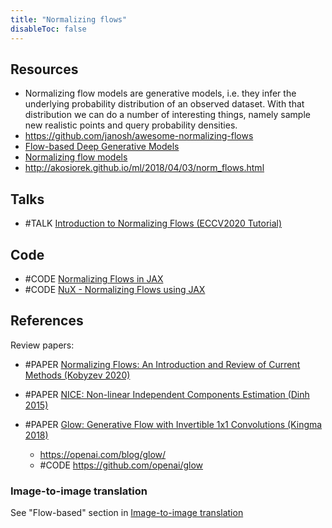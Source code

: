 ```yaml
---
title: "Normalizing flows"
disableToc: false 
---
```


## Resources
- Normalizing flow models are generative models, i.e. they infer the underlying probability distribution of an observed dataset. With that distribution we can do a number of interesting things, namely sample new realistic points and query probability densities.
- https://github.com/janosh/awesome-normalizing-flows
- [Flow-based Deep Generative Models](https://lilianweng.github.io/lil-log/2018/10/13/flow-based-deep-generative-models.html)
- [Normalizing flow models](https://deepgenerativemodels.github.io/notes/flow/)
- http://akosiorek.github.io/ml/2018/04/03/norm_flows.html 


## Talks
- #TALK [Introduction to Normalizing Flows (ECCV2020 Tutorial)](https://www.youtube.com/watch?v=u3vVyFVU_lI)


## Code
- #CODE [Normalizing Flows in JAX](https://github.com/ChrisWaites/jax-flows)
- #CODE [NuX - Normalizing Flows using JAX](https://github.com/Information-Fusion-Lab-Umass/NuX)


## References
Review papers:
- #PAPER [Normalizing Flows: An Introduction and Review of Current Methods (Kobyzev 2020)](https://arxiv.org/abs/1908.09257)

- #PAPER [NICE: Non-linear Independent Components Estimation (Dinh 2015)](https://arxiv.org/abs/1410.8516)
- #PAPER [Glow: Generative Flow with Invertible 1x1 Convolutions (Kingma 2018)](https://arxiv.org/abs/1807.03039)
	- https://openai.com/blog/glow/
	- #CODE https://github.com/openai/glow


### Image-to-image translation
See "Flow-based" section in [Image-to-image translation](AI/Computer%20Vision/Image-to-image%20translation.md)

